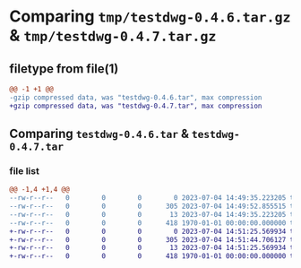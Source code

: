 # Comparing `tmp/testdwg-0.4.6.tar.gz` & `tmp/testdwg-0.4.7.tar.gz`

## filetype from file(1)

```diff
@@ -1 +1 @@
-gzip compressed data, was "testdwg-0.4.6.tar", max compression
+gzip compressed data, was "testdwg-0.4.7.tar", max compression
```

## Comparing `testdwg-0.4.6.tar` & `testdwg-0.4.7.tar`

### file list

```diff
@@ -1,4 +1,4 @@
--rw-r--r--   0        0        0        0 2023-07-04 14:49:35.223205 testdwg-0.4.6/README.md
--rw-r--r--   0        0        0      305 2023-07-04 14:49:52.855515 testdwg-0.4.6/pyproject.toml
--rw-r--r--   0        0        0       13 2023-07-04 14:49:35.223205 testdwg-0.4.6/testdwg/__init__.py
--rw-r--r--   0        0        0      418 1970-01-01 00:00:00.000000 testdwg-0.4.6/PKG-INFO
+-rw-r--r--   0        0        0        0 2023-07-04 14:51:25.569934 testdwg-0.4.7/README.md
+-rw-r--r--   0        0        0      305 2023-07-04 14:51:44.706127 testdwg-0.4.7/pyproject.toml
+-rw-r--r--   0        0        0       13 2023-07-04 14:51:25.569934 testdwg-0.4.7/testdwg/__init__.py
+-rw-r--r--   0        0        0      418 1970-01-01 00:00:00.000000 testdwg-0.4.7/PKG-INFO
```

